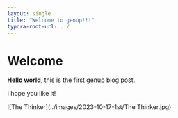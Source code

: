 ```yaml
---
layout: single
title: "Welcome to genup!!!"
typora-root-url: ../
---
```


# Welcome

**Hello world**, this is the first genup blog post.

I hope you like it!

![The Thinker](../images/2023-10-17-1st/The Thinker.jpg)

